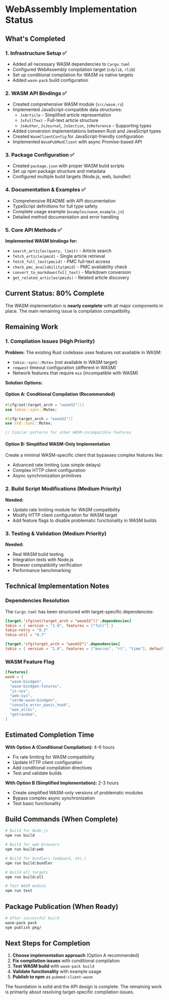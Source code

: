 # WebAssembly Implementation Status

## What's Completed

### 1. Infrastructure Setup ✅

- Added all necessary WASM dependencies to `Cargo.toml`
- Configured WebAssembly compilation target (`cdylib`, `rlib`)
- Set up conditional compilation for WASM vs native targets
- Added `wasm-pack` build configuration

### 2. WASM API Bindings ✅

- Created comprehensive WASM module (`src/wasm.rs`)
- Implemented JavaScript-compatible data structures:
  - `JsArticle` - Simplified article representation
  - `JsFullText` - Full-text article structure
  - `JsAuthor`, `JsJournal`, `JsSection`, `JsReference` - Supporting types
- Added conversion implementations between Rust and JavaScript types
- Created `WasmClientConfig` for JavaScript-friendly configuration
- Implemented `WasmPubMedClient` with async Promise-based API

### 3. Package Configuration ✅

- Created `package.json` with proper WASM build scripts
- Set up npm package structure and metadata
- Configured multiple build targets (Node.js, web, bundler)

### 4. Documentation & Examples ✅

- Comprehensive README with API documentation
- TypeScript definitions for full type safety
- Complete usage example (`examples/wasm_example.js`)
- Detailed method documentation and error handling

### 5. Core API Methods ✅

**Implemented WASM bindings for:**

- `search_articles(query, limit)` - Article search
- `fetch_article(pmid)` - Single article retrieval
- `fetch_full_text(pmcid)` - PMC full-text access
- `check_pmc_availability(pmid)` - PMC availability check
- `convert_to_markdown(full_text)` - Markdown conversion
- `get_related_articles(pmids)` - Related article discovery

## Current Status: 80% Complete

The WASM implementation is **nearly complete** with all major components in place. The main remaining issue is compilation compatibility.

## Remaining Work

### 1. Compilation Issues (High Priority)

**Problem:** The existing Rust codebase uses features not available in WASM:

- `tokio::sync::Mutex` (not available in WASM target)
- `reqwest` timeout configuration (different in WASM)
- Network features that require `mio` (incompatible with WASM)

**Solution Options:**

#### Option A: Conditional Compilation (Recommended)

```rust
#[cfg(not(target_arch = "wasm32"))]
use tokio::sync::Mutex;

#[cfg(target_arch = "wasm32")]
use std::sync::Mutex;

// Similar patterns for other WASM-incompatible features
```

#### Option B: Simplified WASM-Only Implementation

Create a minimal WASM-specific client that bypasses complex features like:

- Advanced rate limiting (use simple delays)
- Complex HTTP client configuration
- Async synchronization primitives

### 2. Build Script Modifications (Medium Priority)

**Needed:**

- Update rate limiting module for WASM compatibility
- Modify HTTP client configuration for WASM target
- Add feature flags to disable problematic functionality in WASM builds

### 3. Testing & Validation (Medium Priority)

**Needed:**

- Real WASM build testing
- Integration tests with Node.js
- Browser compatibility verification
- Performance benchmarking

## Technical Implementation Notes

### Dependencies Resolution

The `Cargo.toml` has been structured with target-specific dependencies:

```toml
[target.'cfg(not(target_arch = "wasm32"))'.dependencies]
tokio = { version = "1.0", features = ["full"] }
tokio-retry = "0.3"
tokio-util = "0.7"

[target.'cfg(target_arch = "wasm32")'.dependencies]
tokio = { version = "1.0", features = ["macros", "rt", "time"], default-features = false }
```

### WASM Feature Flag

```toml
[features]
wasm = [
  "wasm-bindgen",
  "wasm-bindgen-futures",
  "js-sys",
  "web-sys",
  "serde-wasm-bindgen",
  "console_error_panic_hook",
  "wee_alloc",
  "getrandom",
]
```

## Estimated Completion Time

**With Option A (Conditional Compilation):** 4-6 hours

- Fix rate limiting for WASM compatibility
- Update HTTP client configuration
- Add conditional compilation directives
- Test and validate builds

**With Option B (Simplified Implementation):** 2-3 hours

- Create simplified WASM-only versions of problematic modules
- Bypass complex async synchronization
- Test basic functionality

## Build Commands (When Complete)

```bash
# Build for Node.js
npm run build

# Build for web browsers
npm run build:web

# Build for bundlers (webpack, etc.)
npm run build:bundler

# Build all targets
npm run build:all

# Test WASM module
npm run test
```

## Package Publication (When Ready)

```bash
# After successful build
wasm-pack pack
npm publish pkg/
```

## Next Steps for Completion

1. **Choose implementation approach** (Option A recommended)
2. **Fix compilation issues** with conditional compilation
3. **Test WASM build** with `wasm-pack build`
4. **Validate functionality** with example usage
5. **Publish to npm** as `pubmed-client-wasm`

The foundation is solid and the API design is complete. The remaining work is primarily about resolving target-specific compilation issues.
